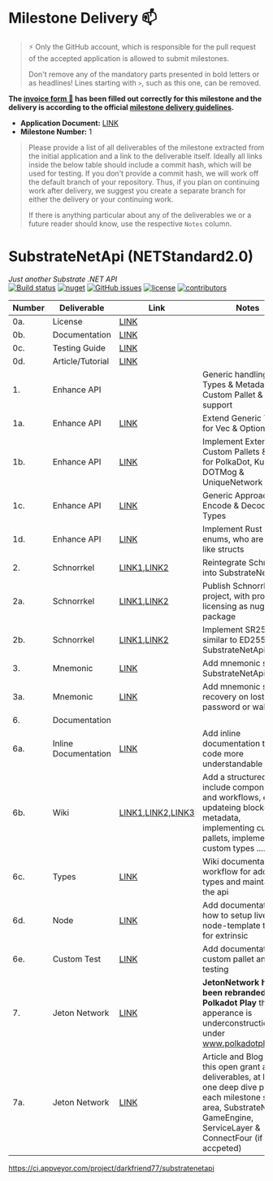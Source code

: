 # Milestone Delivery :mailbox:

> ⚡ Only the GitHub account, which is responsible for the pull request of the accepted application is allowed to submit milestones.
>
> Don't remove any of the mandatory parts presented in bold letters or as headlines! Lines starting with `>`, such as this one, can be removed.

**The [invoice form :pencil:](https://docs.google.com/forms/d/e/1FAIpQLSfmNYaoCgrxyhzgoKQ0ynQvnNRoTmgApz9NrMp-hd8mhIiO0A/viewform) has been filled out correctly for this milestone and the delivery is according to the official [milestone delivery guidelines](https://github.com/w3f/Grants-Program/blob/master/docs/milestone-deliverables-guidelines.md).**

- **Application Document:** [LINK](https://github.com/w3f/Grants-Program/blob/master/applications/ajuna_network_follow_up.md)
- **Milestone Number:** 1

> Please provide a list of all deliverables of the milestone extracted from the initial application and a link to the deliverable itself. Ideally all links inside the below table should include a commit hash, which will be used for testing. If you don't provide a commit hash, we will work off the default branch of your repository. Thus, if you plan on continuing work after delivery, we suggest you create a separate branch for either the delivery or your continuing work.
>
> If there is anything particular about any of the deliverables we or a future reader should know, use the respective `Notes` column.

# SubstrateNetApi (NETStandard2.0)

_Just another Substrate .NET API_  
[![Build status](https://ci.appveyor.com/api/projects/status/jsei7yv376en17rr?svg=true)](https://ci.appveyor.com/project/darkfriend77/substratenetapi)
[![nuget](https://img.shields.io/nuget/v/SubstrateNetApi)](https://ci.appveyor.com/project/darkfriend77/substratenetapi/build/artifacts)
[![GitHub issues](https://img.shields.io/github/issues/darkfriend77/SubstrateNetApi.svg)](https://github.com/darkfriend77/SubstrateNetApi/issues)
[![license](https://img.shields.io/github/license/darkfriend77/SubstrateNetApi)](https://github.com/darkfriend77/SubstrateNetApi/blob/origin/LICENSE)
[![contributors](https://img.shields.io/github/contributors/darkfriend77/SubstrateNetApi)](https://github.com/darkfriend77/SubstrateNetApi/graphs/contributors)

| Number | Deliverable          | Link                                                                                                                                                                                                                                                                         | Notes                                                                                                                                                                                            |
| ------ | -------------------- | ---------------------------------------------------------------------------------------------------------------------------------------------------------------------------------------------------------------------------------------------------------------------------- | ------------------------------------------------------------------------------------------------------------------------------------------------------------------------------------------------ |
| 0a.    | License              | [LINK](https://github.com/JetonNetwork/SubstrateNetApi/blob/origin/LICENSE)                                                                                                                                                                                                  |                                                                                                                                                                                                  |
| 0b.    | Documentation        | [LINK](https://github.com/JetonNetwork/SubstrateNetApi/wiki)                                                                                                                                                                                                                 |                                                                                                                                                                                                  |
| 0c.    | Testing Guide        | [LINK](https://github.com/JetonNetwork/SubstrateNetApi/wiki/Testing)                                                                                                                                                                                                         |                                                                                                                                                                                                  |
| 0d.    | Article/Tutorial     | [LINK](https://medium.com/polkadot-play/project-introduction-681820988416)                                                                                                                                                                                                   |                                                                                                                                                                                                  |
| 1.     | Enhance API          |                                                                                                                                                                                                                                                                              | Generic handling of Types & Metadata, Custom Pallet & Type support                                                                                                                               |
| 1a.    | Enhance API          | [LINK](https://github.com/JetonNetwork/Open-Grants-Program/issues/6#issuecomment-860226675)                                                                                                                                                                                  | Extend Generic Types for Vec & Option                                                                                                                                                            |
| 1b.    | Enhance API          | [LINK](https://github.com/JetonNetwork/SubstrateNetApi/tree/origin/SubstrateNetApi/Model/Custom)                                                                                                                                                                             | Implement Extension Custom Pallets & Types for PolkaDot, Kusama, DOTMog & UniqueNetwork                                                                                                          |
| 1c.    | Enhance API          | [LINK](https://github.com/JetonNetwork/SubstrateNetApi/blob/origin/SubstrateNetApi/TypeConverters/GenericTypeConverter.cs)                                                                                                                                                   | Generic Approach on Encode & Decode of Types                                                                                                                                                     |
| 1d.    | Enhance API          | [LINK](https://github.com/JetonNetwork/Open-Grants-Program/issues/9#issuecomment-860231871)                                                                                                                                                                                  | Implement Rust special enums, who are used like structs                                                                                                                                          |
| 2.     | Schnorrkel           | [LINK1](https://github.com/dotmog/Schnorrkel),[LINK2](https://github.com/dotmog/Schnorrkel/blob/main/SchnorrkelTest/Schnorrkel.cs)                                                                                                                                           | Reintegrate Schnorrkel, into SubstrateNetApi                                                                                                                                                     |
| 2a.    | Schnorrkel           | [LINK1](https://www.nuget.org/packages/Schnorrkel/),[LINK2]()                                                                                                                                                                                                                | Publish Schnorrkel project, with proper licensing as nuget package                                                                                                                               |
| 2b.    | Schnorrkel           | [LINK1](https://github.com/JetonNetwork/SubstrateNetApi/commit/01abe3aa3d9e8aca0bf63a5c6f9bbfbd2eb780a0),[LINK2](https://github.com/JetonNetwork/SubstrateNetApi/blob/origin/SubstrateNetApiTest/Keys/Sr25519Tests.cs)                                                       | Implement SR25519, similar to ED25519 in SubstrateNetApi                                                                                                                                         |
| 3.     | Mnemonic             | [LINK](https://github.com/JetonNetwork/SubstrateNetApi/commit/01abe3aa3d9e8aca0bf63a5c6f9bbfbd2eb780a0)                                                                                                                                                                      | Add mnemonic seed, in SubstrateNetApi                                                                                                                                                            |
| 3a.    | Mnemonic             | [LINK](https://github.com/JetonNetwork/SubstrateNetApi/blob/503c3c1b73ab4a2e6fd6fcf3b653af0b5375da31/SubstrateNetWallet/Wallet.cs#L125)                                                                                                                                      | Add mnemonic seed, recovery on lost password or wallet file                                                                                                                                      |
| 6.     | Documentation        |                                                                                                                                                                                                                                                                              |                                                                                                                                                                                                  |
| 6a.    | Inline Documentation | [LINK]()                                                                                                                                                                                                                                                                     | Add inline documentation to make code more understandable                                                                                                                                        |
| 6b.    | Wiki                 | [LINK1](https://github.com/JetonNetwork/SubstrateNetApi/wiki/Extension#extension),[LINK2](https://github.com/JetonNetwork/SubstrateNetApi/wiki/Types#custom-type),[LINK3](https://github.com/JetonNetwork/SubstrateNetApi/wiki/Usage#access-metadata-as-json-chain-specific) | Add a structured wiki, include components and workflows, ex. updateing blockchain metadata, implementing custom pallets, implementing custom types ....                                          |
| 6c.    | Types                | [LINK](https://github.com/JetonNetwork/SubstrateNetApi/wiki)                                                                                                                                                                                                                 | Wiki documentation on workflow for adding types and maintaining the api                                                                                                                          |
| 6d.    | Node                 | [LINK](https://github.com/JetonNetwork/SubstrateNetApi/wiki/Testing#node-template)                                                                                                                                                                                           | Add documentation how to setup live node-template testing, for extrinsic                                                                                                                         |
| 6e.    | Custom Test          | [LINK](https://github.com/JetonNetwork/Open-Grants-Program/issues/20#issuecomment-879431163)                                                                                                                                                                                 | Add documentation for custom pallet and type testing                                                                                                                                             |
| 7.     | Jeton Network        | [LINK]()                                                                                                                                                                                                                                                                     | **JetonNetwork has been rebranded to Polkadot Play** the apperance is underconstruction under www.polkadotplay.com                                                                               |
| 7a.    | Jeton Network        | [LINK](https://medium.polkadotplay.com/w3f-open-grant-substratenetapi-85701e9e6494)                                                                                                                                                                                          | Article and Blog about this open grant and the deliverables, at least one deep dive post into each milestone subject area, SubstrateNetApi, GameEngine, ServiceLayer & ConnectFour (if accpeted) |

https://ci.appveyor.com/project/darkfriend77/substratenetapi
